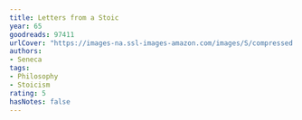 ```yaml
---
title: Letters from a Stoic
year: 65
goodreads: 97411
urlCover: "https://images-na.ssl-images-amazon.com/images/S/compressed.photo.goodreads.com/books/1421619214i/97411.jpg"
authors:
- Seneca
tags:
- Philosophy
- Stoicism
rating: 5
hasNotes: false
---
```

